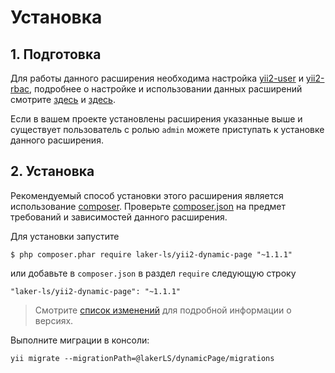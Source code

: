 # Установка

## 1. Подготовка

Для работы данного расширения необходима настройка [yii2-user](https://github.com/dektrium/yii2-user) и [yii2-rbac](https://github.com/developeruz/yii2-db-rbac), 
подробнее о настройке и использовании данных расширений смотрите [здесь](https://github.com/dektrium/yii2-user/blob/0.9.12/docs/README.md) 
и [здесь](https://github.com/developeruz/yii2-db-rbac/blob/master/README.RU.md).

Если в вашем проекте установлены расширения указанные выше и существует пользователь с ролью `admin` можете приступать
к установке данного расширения.

## 2. Установка

Рекомендуемый способ установки этого расширения является использование [composer](http://getcomposer.org/download/).
Проверьте [composer.json](https://github.com/laker-ls/yii2-dynamic-page/blob/master/composer.json) на предмет требований и зависимостей данного расширения.

Для установки запустите

```
$ php composer.phar require laker-ls/yii2-dynamic-page "~1.1.1"
```

или добавьте в `composer.json` в раздел `require` следующую строку

```
"laker-ls/yii2-dynamic-page": "~1.1.1"
```

> Смотрите [список изменений](https://github.com/laker-ls/yii2-dynamic-page/blob/master/CHANGE.md) для подробной информации о версиях.

Выполните миграции в консоли:
```
yii migrate --migrationPath=@lakerLS/dynamicPage/migrations
```